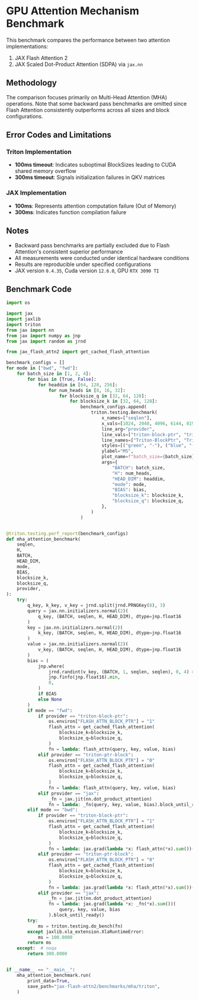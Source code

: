 # GPU Attention Mechanism Benchmark

This benchmark compares the performance between two attention implementations:
1. JAX Flash Attention 2
2. JAX Scaled Dot-Product Attention (SDPA) via `jax.nn`

## Methodology
The comparison focuses primarily on Multi-Head Attention (MHA) operations. Note that some backward pass benchmarks are omitted since Flash Attention consistently outperforms across all sizes and block configurations.

## Error Codes and Limitations

### Triton Implementation
- **100ms timeout**: Indicates suboptimal BlockSizes leading to CUDA shared memory overflow
- **300ms timeout**: Signals initialization failures in QKV matrices

### JAX Implementation
- **100ms**: Represents attention computation failure (Out of Memory)
- **300ms**: Indicates function compilation failure

## Notes
- Backward pass benchmarks are partially excluded due to Flash Attention's consistent superior performance
- All measurements were conducted under identical hardware conditions
- Results are reproducible under specified configurations
- JAX version `0.4.35`, Cuda version `12.6.0`, GPU `RTX 3090 TI`

## Benchmark Code

```python
import os

import jax
import jaxlib
import triton
from jax import nn
from jax import numpy as jnp
from jax import random as jrnd

from jax_flash_attn2 import get_cached_flash_attention

benchmark_configs = []
for mode in ["bwd", "fwd"]:
	for batch_size in [1, 2, 4]:
		for bias in [True, False]:
			for headdim in [64, 128, 256]:
				for num_heads in [8, 16, 32]:
					for blocksize_q in [32, 64, 128]:
						for blocksize_k in [32, 64, 128]:
							benchmark_configs.append(
								triton.testing.Benchmark(
									x_names=["seqlen"],
									x_vals=[1024, 2048, 4096, 6144, 8192],
									line_arg="provider",
									line_vals=["triton-block-ptr", "triton-ptr-block", "jax"],
									line_names=["Triton-BlockPtr", "Triton-PtrBlock", "Jax"],
									styles=[("green", "-"), ("blue", "-."), ("blue", ":")],
									ylabel="MS",
									plot_name=f"batch_size={batch_size}-bias={bias}-headdim={headdim}-num_heads={num_heads}-blocksize_q={blocksize_q}-blocksize_k={blocksize_k}-mode={mode}",
									args={
										"BATCH": batch_size,
										"H": num_heads,
										"HEAD_DIM": headdim,
										"mode": mode,
										"BIAS": bias,
										"blocksize_k": blocksize_k,
										"blocksize_q": blocksize_q,
									},
								)
							)


@triton.testing.perf_report(benchmark_configs)
def mha_attention_benchmark(
	seqlen,
	H,
	BATCH,
	HEAD_DIM,
	mode,
	BIAS,
	blocksize_k,
	blocksize_q,
	provider,
):
	try:
		q_key, k_key, v_key = jrnd.split(jrnd.PRNGKey(8), 3)
		query = jax.nn.initializers.normal(2)(
			q_key, (BATCH, seqlen, H, HEAD_DIM), dtype=jnp.float16
		)
		key = jax.nn.initializers.normal(2)(
			k_key, (BATCH, seqlen, H, HEAD_DIM), dtype=jnp.float16
		)
		value = jax.nn.initializers.normal(2)(
			v_key, (BATCH, seqlen, H, HEAD_DIM), dtype=jnp.float16
		)
		bias = (
			jnp.where(
				jrnd.randint(v_key, (BATCH, 1, seqlen, seqlen), 0, 4) > 2,
				jnp.finfo(jnp.float16).min,
				0,
			)
			if BIAS
			else None
		)
		if mode == "fwd":
			if provider == "triton-block-ptr":
				os.environ["FLASH_ATTN_BLOCK_PTR"] = "1"
				flash_attn = get_cached_flash_attention(
					blocksize_k=blocksize_k,
					blocksize_q=blocksize_q,
				)
				fn = lambda: flash_attn(query, key, value, bias)
			elif provider == "triton-ptr-block":
				os.environ["FLASH_ATTN_BLOCK_PTR"] = "0"
				flash_attn = get_cached_flash_attention(
					blocksize_k=blocksize_k,
					blocksize_q=blocksize_q,
				)
				fn = lambda: flash_attn(query, key, value, bias)
			elif provider == "jax":
				_fn = jax.jit(nn.dot_product_attention)
				fn = lambda: _fn(query, key, value, bias).block_until_ready()
		elif mode == "bwd":
			if provider == "triton-block-ptr":
				os.environ["FLASH_ATTN_BLOCK_PTR"] = "1"
				flash_attn = get_cached_flash_attention(
					blocksize_k=blocksize_k,
					blocksize_q=blocksize_q,
				)
				fn = lambda: jax.grad(lambda *x: flash_attn(*x).sum())(query, key, value, bias)
			elif provider == "triton-ptr-block":
				os.environ["FLASH_ATTN_BLOCK_PTR"] = "0"
				flash_attn = get_cached_flash_attention(
					blocksize_k=blocksize_k,
					blocksize_q=blocksize_q,
				)
				fn = lambda: jax.grad(lambda *x: flash_attn(*x).sum())(query, key, value, bias)
			elif provider == "jax":
				_fn = jax.jit(nn.dot_product_attention)
				fn = lambda: jax.grad(lambda *x: _fn(*x).sum())(
					query, key, value, bias
				).block_until_ready()
		try:
			ms = triton.testing.do_bench(fn)
		except jaxlib.xla_extension.XlaRuntimeError:
			ms = 100.0000
		return ms
	except:  # noqa
		return 300.0000


if __name__ == "__main__":
	mha_attention_benchmark.run(
		print_data=True,
		save_path="jax-flash-attn2/benchmarks/mha/triton",
	)
```